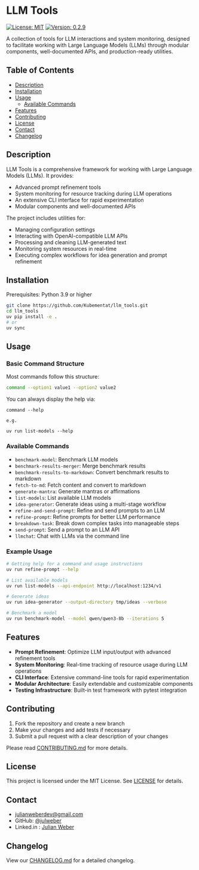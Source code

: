 # LLM Tools

[![License: MIT](https://img.shields.io/badge/License-MIT-blue.svg)](https://opensource.org/licenses/MIT)
[![Version: 0.2.9](https://img.shields.io/badge/Version-0.2.9-brightgreen.svg)](https://github.com/Kubementat/llm_tools)

A collection of tools for LLM interactions and system monitoring, designed to facilitate working with Large Language Models (LLMs) through modular components, well-documented APIs, and production-ready utilities.

## Table of Contents
- [Description](#description)
- [Installation](#installation)
- [Usage](#usage)
  - [Available Commands](#available-commands)
- [Features](#features)
- [Contributing](#contributing)
- [License](#license)
- [Contact](#contact)
- [Changelog](#changelog)

## Description

LLM Tools is a comprehensive framework for working with Large Language Models (LLMs). It provides:

- Advanced prompt refinement tools
- System monitoring for resource tracking during LLM operations
- An extensive CLI interface for rapid experimentation
- Modular components and well-documented APIs

The project includes utilities for:
- Managing configuration settings
- Interacting with OpenAI-compatible LLM APIs
- Processing and cleaning LLM-generated text
- Monitoring system resources in real-time
- Executing complex workflows for idea generation and prompt refinement

## Installation

Prerequisites: Python 3.9 or higher

```bash
git clone https://github.com/Kubementat/llm_tools.git
cd llm_tools
uv pip install -e .
# or
uv sync
```

## Usage

### Basic Command Structure

Most commands follow this structure:
```bash
command --option1 value1 --option2 value2
```

You can always display the help via:
```
command --help

e.g.

uv run list-models --help
```

### Available Commands

- `benchmark-model`: Benchmark LLM models
- `benchmark-results-merger`: Merge benchmark results
- `benchmark-results-to-markdown`: Convert benchmark results to markdown
- `fetch-to-md`: Fetch content and convert to markdown
- `generate-mantra`: Generate mantras or affirmations
- `list-models`: List available LLM models
- `idea-generator`: Generate ideas using a multi-stage workflow
- `refine-and-send-prompt`: Refine and send prompts to an LLM
- `refine-prompt`: Refine prompts for better LLM performance
- `breakdown-task`: Break down complex tasks into manageable steps
- `send-prompt`: Send a prompt to an LLM API
- `llmchat`: Chat with LLMs via the command line

### Example Usage

```bash
# Getting help for a command and usage instructions
uv run refine-prompt --help

# List available models
uv run list-models --api-endpoint http://localhost:1234/v1

# Generate ideas
uv run idea-generator --output-directory tmp/ideas --verbose

# Benchmark a model
uv run benchmark-model --model qwen/qwen3-8b --iterations 5
```

## Features

- **Prompt Refinement**: Optimize LLM input/output with advanced refinement tools
- **System Monitoring**: Real-time tracking of resource usage during LLM operations
- **CLI Interface**: Extensive command-line tools for rapid experimentation
- **Modular Architecture**: Easily extendable and customizable components
- **Testing Infrastructure**: Built-in test framework with pytest integration

## Contributing

1. Fork the repository and create a new branch
2. Make your changes and add tests if necessary
3. Submit a pull request with a clear description of your changes

Please read [CONTRIBUTING.md](CONTRIBUTING.md) for more details.

## License

This project is licensed under the MIT License. See [LICENSE](LICENSE) for details.

## Contact

- [julianweberdev@gmail.com](mailto:julianweberdev@gmail.com)
- GitHub: [@julweber](https://github.com/julweber)
- Linked.in : [Julian Weber](https://www.linkedin.com/in/julianweberdev/)

## Changelog

View our [CHANGELOG.md](CHANGELOG.md) for a detailed changelog.